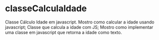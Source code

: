 # classeCalculaIdade
Classe Cálculo Idade em javascript.
Mostro como calcular a idade usando javascript;
Classe que calcula a idade com JS;
Mostro como implementar uma classe em javascript que retorna a idade como texto.
